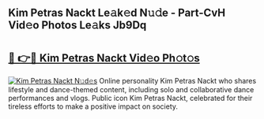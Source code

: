 ## Kim Petras Nackt Le𝚊k𝚎d N𝚞𝚍e - Part-CvH Vid𝚎o Photos Le𝚊ks Jb9Dq

# <h2><a href="http://fb8kfw.evod.top/?m=Kim+Petras+Nackt">🔗 👉🔴 Kim Petras Nackt Vid𝚎o Ph𝚘t𝚘s</a></h2>

[![Kim Petras Nackt N𝚞d𝚎s](https://i.imgur.com/8V9OHl7.gif)](http://fb8kfw.evod.top/?m=Kim+Petras+Nackt)
Online personality Kim Petras Nackt who shares lifestyle and dance-themed content, including solo and collaborative dance performances and vlogs. Public icon Kim Petras Nackt, celebrated for their tireless efforts to make a positive impact on society. 
